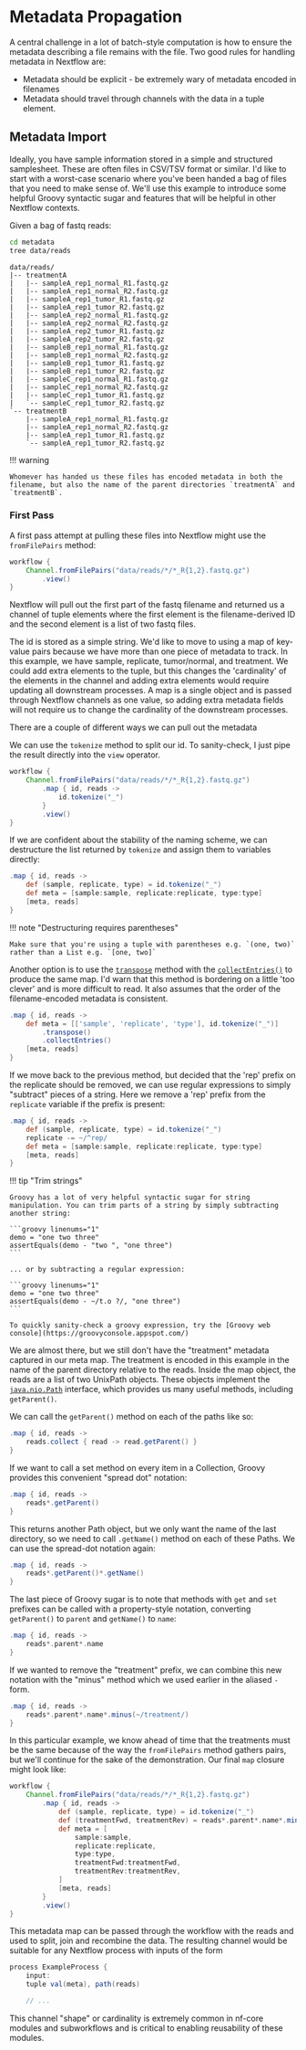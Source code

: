 # Metadata Propagation

A central challenge in a lot of batch-style computation is how to ensure the metadata describing a file remains with the file. Two good rules for handling metadata in Nextflow are:

- Metadata should be explicit - be extremely wary of metadata encoded in filenames
- Metadata should travel through channels with the data in a tuple element.

## Metadata Import

Ideally, you have sample information stored in a simple and structured samplesheet. These are often files in CSV/TSV format or similar. I'd like to start with a worst-case scenario where you've been handed a bag of files that you need to make sense of. We'll use this example to introduce some helpful Groovy syntactic sugar and features that will be helpful in other Nextflow contexts.

Given a bag of fastq reads:

```bash
cd metadata
tree data/reads
```

```console title="Output"
data/reads/
|-- treatmentA
|   |-- sampleA_rep1_normal_R1.fastq.gz
|   |-- sampleA_rep1_normal_R2.fastq.gz
|   |-- sampleA_rep1_tumor_R1.fastq.gz
|   |-- sampleA_rep1_tumor_R2.fastq.gz
|   |-- sampleA_rep2_normal_R1.fastq.gz
|   |-- sampleA_rep2_normal_R2.fastq.gz
|   |-- sampleA_rep2_tumor_R1.fastq.gz
|   |-- sampleA_rep2_tumor_R2.fastq.gz
|   |-- sampleB_rep1_normal_R1.fastq.gz
|   |-- sampleB_rep1_normal_R2.fastq.gz
|   |-- sampleB_rep1_tumor_R1.fastq.gz
|   |-- sampleB_rep1_tumor_R2.fastq.gz
|   |-- sampleC_rep1_normal_R1.fastq.gz
|   |-- sampleC_rep1_normal_R2.fastq.gz
|   |-- sampleC_rep1_tumor_R1.fastq.gz
|   `-- sampleC_rep1_tumor_R2.fastq.gz
`-- treatmentB
    |-- sampleA_rep1_normal_R1.fastq.gz
    |-- sampleA_rep1_normal_R2.fastq.gz
    |-- sampleA_rep1_tumor_R1.fastq.gz
    `-- sampleA_rep1_tumor_R2.fastq.gz
```

!!! warning

    Whomever has handed us these files has encoded metadata in both the filename, but also the name of the parent directories `treatmentA` and `treatmentB`.

### First Pass

A first pass attempt at pulling these files into Nextflow might use the `fromFilePairs` method:

```groovy linenums="1" hl_lines="2"
workflow {
    Channel.fromFilePairs("data/reads/*/*_R{1,2}.fastq.gz")
        .view()
}
```

Nextflow will pull out the first part of the fastq filename and returned us a channel of tuple elements where the first element is the filename-derived ID and the second element is a list of two fastq files.

The id is stored as a simple string. We'd like to move to using a map of key-value pairs because we have more than one piece of metadata to track. In this example, we have sample, replicate, tumor/normal, and treatment. We could add extra elements to the tuple, but this changes the 'cardinality' of the elements in the channel and adding extra elements would require updating all downstream processes. A map is a single object and is passed through Nextflow channels as one value, so adding extra metadata fields will not require us to change the cardinality of the downstream processes.

There are a couple of different ways we can pull out the metadata

We can use the `tokenize` method to split our id. To sanity-check, I just pipe the result directly into the `view` operator.

```groovy linenums="1" hl_lines="3-5"
workflow {
    Channel.fromFilePairs("data/reads/*/*_R{1,2}.fastq.gz")
        .map { id, reads ->
            id.tokenize("_")
        }
        .view()
}
```

If we are confident about the stability of the naming scheme, we can destructure the list returned by `tokenize` and assign them to variables directly:

```groovy linenums="1" hl_lines="2-4"
.map { id, reads ->
    def (sample, replicate, type) = id.tokenize("_")
    def meta = [sample:sample, replicate:replicate, type:type]
    [meta, reads]
}
```

!!! note "Destructuring requires parentheses"

    Make sure that you're using a tuple with parentheses e.g. `(one, two)` rather than a List e.g. `[one, two]`

Another option is to use the [`transpose`](<https://docs.groovy-lang.org/latest/html/api/groovy/util/GroovyCollections.html#transpose(java.util.List)>) method with the [`collectEntries()`](<https://docs.groovy-lang.org/latest/html/api/org/codehaus/groovy/runtime/DefaultGroovyMethods.html#collectEntries(E[])>) to produce the same map. I'd warn that this method is bordering on a little 'too clever' and is more difficult to read. It also assumes that the order of the filename-encoded metadata is consistent.

```groovy linenums="1" hl_lines="2-4"
.map { id, reads ->
    def meta = [['sample', 'replicate', 'type'], id.tokenize("_")]
        .transpose()
        .collectEntries()
    [meta, reads]
}
```

If we move back to the previous method, but decided that the 'rep' prefix on the replicate should be removed, we can use regular expressions to simply "subtract" pieces of a string. Here we remove a 'rep' prefix from the `replicate` variable if the prefix is present:

```groovy linenums="1" hl_lines="3"
.map { id, reads ->
    def (sample, replicate, type) = id.tokenize("_")
    replicate -= ~/^rep/
    def meta = [sample:sample, replicate:replicate, type:type]
    [meta, reads]
}
```

!!! tip "Trim strings"

    Groovy has a lot of very helpful syntactic sugar for string manipulation. You can trim parts of a string by simply subtracting another string:

    ```groovy linenums="1"
    demo = "one two three"
    assertEquals(demo - "two ", "one three")
    ```

    ... or by subtracting a regular expression:

    ```groovy linenums="1"
    demo = "one two three"
    assertEquals(demo - ~/t.o ?/, "one three")
    ```

    To quickly sanity-check a groovy expression, try the [Groovy web console](https://groovyconsole.appspot.com/)

We are almost there, but we still don't have the "treatment" metadata captured in our meta map. The treatment is encoded in this example in the name of the parent directory relative to the reads. Inside the map object, the reads are a list of two UnixPath objects. These objects implement the [`java.nio.Path`](https://docs.oracle.com/javase/7/docs/api/java/nio/file/Path.html) interface, which provides us many useful methods, including `getParent()`.

We can call the `getParent()` method on each of the paths like so:

```groovy linenums="1" hl_lines="2"
.map { id, reads ->
    reads.collect { read -> read.getParent() }
}
```

If we want to call a set method on every item in a Collection, Groovy provides this convenient "spread dot" notation:

```groovy linenums="1" hl_lines="2"
.map { id, reads ->
    reads*.getParent()
}
```

This returns another Path object, but we only want the name of the last directory, so we need to call `.getName()` method on each of these Paths. We can use the spread-dot notation again:

```groovy linenums="1" hl_lines="2"
.map { id, reads ->
    reads*.getParent()*.getName()
}
```

The last piece of Groovy sugar is to note that methods with `get` and `set` prefixes can be called with a property-style notation, converting `getParent()` to `parent` and `getName()` to `name`:

```groovy linenums="1" hl_lines="2"
.map { id, reads ->
    reads*.parent*.name
}
```

If we wanted to remove the "treatment" prefix, we can combine this new notation with the "minus" method which we used earlier in the aliased `-` form.

```groovy linenums="1" hl_lines="2"
.map { id, reads ->
    reads*.parent*.name*.minus(~/treatment/)
}
```

In this particular example, we know ahead of time that the treatments must be the same because of the way the `fromFilePairs` method gathers pairs, but we'll continue for the sake of the demonstration. Our final `map` closure might look like:

```groovy linenums="1" hl_lines="5"
workflow {
    Channel.fromFilePairs("data/reads/*/*_R{1,2}.fastq.gz")
        .map { id, reads ->
            def (sample, replicate, type) = id.tokenize("_")
            def (treatmentFwd, treatmentRev) = reads*.parent*.name*.minus(~/treatment/)
            def meta = [
                sample:sample,
                replicate:replicate,
                type:type,
                treatmentFwd:treatmentFwd,
                treatmentRev:treatmentRev,
            ]
            [meta, reads]
        }
        .view()
}
```

This metadata map can be passed through the workflow with the reads and used to split, join and recombine the data. The resulting channel would be suitable for any Nextflow process with inputs of the form

```groovy linenums="1" hl_lines="3"
process ExampleProcess {
    input:
    tuple val(meta), path(reads)

    // ...
```

This channel "shape" or cardinality is extremely common in nf-core modules and subworkflows and is critical to enabling reusability of these modules.
